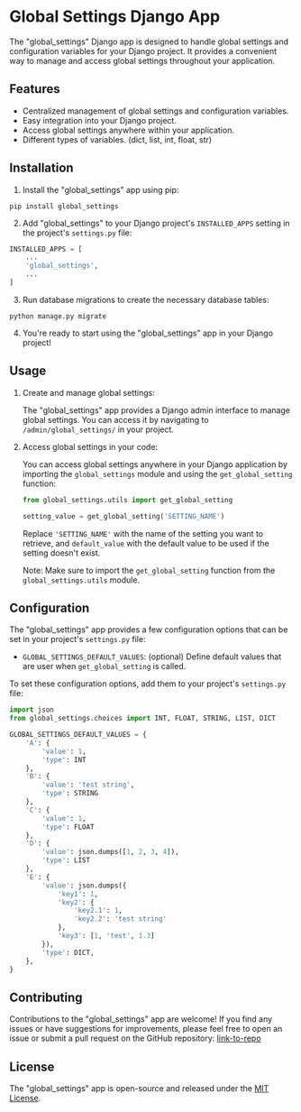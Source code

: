 # Global Settings Django App

The "global_settings" Django app is designed to handle global settings and configuration variables for your Django
project. It provides a convenient way to manage and access global settings throughout your application.

## Features

- Centralized management of global settings and configuration variables.
- Easy integration into your Django project.
- Access global settings anywhere within your application.
- Different types of variables. (dict, list, int, float, str)

## Installation

1. Install the "global_settings" app using pip:

```shell
pip install global_settings
```

2. Add "global_settings" to your Django project's `INSTALLED_APPS` setting in the project's `settings.py` file:

```python
INSTALLED_APPS = [
    ...
    'global_settings',
    ...
]
```

3. Run database migrations to create the necessary database tables:

```shell
python manage.py migrate
```

4. You're ready to start using the "global_settings" app in your Django project!

## Usage

1. Create and manage global settings:

   The "global_settings" app provides a Django admin interface to manage global settings. You can access it by
   navigating to `/admin/global_settings/` in your project.

2. Access global settings in your code:

   You can access global settings anywhere in your Django application by importing the `global_settings` module and
   using the `get_global_setting` function:

   ```python
   from global_settings.utils import get_global_setting

   setting_value = get_global_setting('SETTING_NAME')
   ```

   Replace `'SETTING_NAME'` with the name of the setting you want to retrieve, and `default_value` with the default
   value to be used if the setting doesn't exist.

   Note: Make sure to import the `get_global_setting` function from the `global_settings.utils` module.

## Configuration

The "global_settings" app provides a few configuration options that can be set in your project's `settings.py` file:

- `GLOBAL_SETTINGS_DEFAULT_VALUES`: (optional) Define default values that are user when `get_global_setting` is called.

To set these configuration options, add them to your project's `settings.py` file:

```python
import json
from global_settings.choices import INT, FLOAT, STRING, LIST, DICT

GLOBAL_SETTINGS_DEFAULT_VALUES = {
    'A': {
        'value': 1,
        'type': INT
    },
    'B': {
        'value': 'test string',
        'type': STRING
    },
    'C': {
        'value': 1,
        'type': FLOAT
    },
    'D': {
        'value': json.dumps([1, 2, 3, 4]),
        'type': LIST
    },
    'E': {
        'value': json.dumps({
            'key1': 1,
            'key2': {
                'key2.1': 1,
                'key2.2': 'test string'
            },
            'key3': [1, 'test', 1.3]
        }),
        'type': DICT,
    },
}

```

## Contributing

Contributions to the "global_settings" app are welcome! If you find any issues or have suggestions for improvements,
please feel free to open an issue or submit a pull request on the GitHub
repository: [link-to-repo](https://github.com/your/repo)

## License

The "global_settings" app is open-source and released under the [MIT License](https://opensource.org/licenses/MIT).